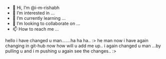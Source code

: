 - 👋 Hi, I’m @i-m-rishabh
- 👀 I’m interested in ...
- 🌱 I’m currently learning ...
- 💞️ I’m looking to collaborate on ...
- 📫 How to reach me ...

<!---
i-m-rishabh/i-m-rishabh is a ✨ special ✨ repository because its `README.md` (this file) appears on your GitHub profile.
You can click the Preview link to take a look at your changes.
--->
hello i have changed u man.......ha ha ha.. :>
he man now i have again changing in git-hub now how will u add me up..
i again changed u man ...by pulling u and i m pushing u again see the changes..   :>


